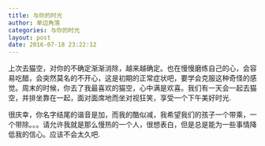 ```yaml
---
title: 与你的时光
author: 单边角落
categories: 与你的时光
layout: post
date: 2016-07-18 23:22:12
---
```

上次去猫空，对你的不确定渐渐消除，越来越确定。也在慢慢磨练自己的心，会容易吃醋，会突然莫名的不开心，这是初期的正常症状吧，要学会克服这种奇怪的感觉。周末的时候，你去了我最喜欢的猫空，心中满是欢喜。我们有一天会一起去猫空，并排坐靠在一起，面对面席地而坐对视狂笑，享受一个下午美好时光.

很庆幸，你名字结尾的谐音是加，而我的酷似减，我希望我们的孩子一个带乘，一个带除。。。请允许我就是那么慢热的一个人，很想表白，但是总是能为一些事情降低我的信心。应该不会太久吧.